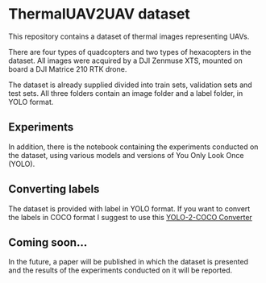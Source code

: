 # ThermalUAV2UAV dataset
This repository contains a dataset of thermal images representing UAVs.

There are four types of quadcopters and two types of hexacopters in the dataset. All images were acquired by a DJI Zenmuse XTS, mounted on board a DJI Matrice 210 RTK drone.

The dataset is already supplied divided into train sets, validation sets and test sets. All three folders contain an image folder and a label folder, in YOLO format.

## Experiments 

In addition, there is the notebook containing the experiments conducted on the dataset, using various models and versions of You Only Look Once (YOLO).

## Converting labels

The dataset is provided with label in YOLO format. If you want to convert the labels in COCO format I suggest to use this [YOLO-2-COCO Converter](https://github.com/Taeyoung96/Yolo-to-COCO-format-converter)

## Coming soon...

In the future, a paper will be published in which the dataset is presented and the results of the experiments conducted on it will be reported.
